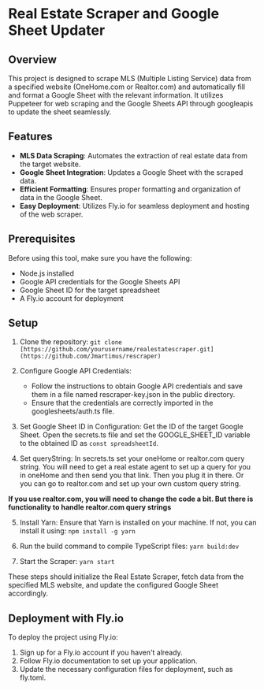 # Real Estate Scraper and Google Sheet Updater

## Overview

This project is designed to scrape MLS (Multiple Listing Service) data from a specified website (OneHome.com or Realtor.com) and automatically fill and format a Google Sheet with the relevant information. It utilizes Puppeteer for web scraping and the Google Sheets API through googleapis to update the sheet seamlessly.

## Features

- **MLS Data Scraping**: Automates the extraction of real estate data from the target website.
- **Google Sheet Integration**: Updates a Google Sheet with the scraped data.
- **Efficient Formatting**: Ensures proper formatting and organization of data in the Google Sheet.
- **Easy Deployment**: Utilizes Fly.io for seamless deployment and hosting of the web scraper.

## Prerequisites

Before using this tool, make sure you have the following:

- Node.js installed
- Google API credentials for the Google Sheets API
- Google Sheet ID for the target spreadsheet
- A Fly.io account for deployment

## Setup

1. Clone the repository:
   `git clone [https://github.com/yourusername/realestatescraper.git](https://github.com/Jmartimus/rescraper)`

2. Configure Google API Credentials:
   - Follow the instructions to obtain Google API credentials and save them in a file named rescraper-key.json in the public directory. 
   - Ensure that the credentials are correctly imported in the googlesheets/auth.ts file.

3. Set Google Sheet ID in Configuration: Get the ID of the target Google Sheet.
   Open the secrets.ts file and set the GOOGLE_SHEET_ID variable to the obtained ID as `const spreadsheetId`.
   
4. Set queryString: In secrets.ts set your oneHome or realtor.com query string.  You will need to get a real estate agent to set up a query for you in oneHome and then send you that link.  Then you plug it in there. Or you can go to realtor.com and set up your own custom query string. 

**If you use realtor.com, you will need to change the code a bit.  But there is functionality to handle realtor.com query strings**

5. Install Yarn: Ensure that Yarn is installed on your machine. If not, you can install it using:
   `npm install -g yarn`

6. Run the build command to compile TypeScript files: `yarn build:dev`

7. Start the Scraper: `yarn start`

These steps should initialize the Real Estate Scraper, fetch data from the specified MLS website, and update the configured Google Sheet accordingly.

## Deployment with Fly.io
To deploy the project using Fly.io:

1. Sign up for a Fly.io account if you haven't already.
2. Follow Fly.io documentation to set up your application.
3. Update the necessary configuration files for deployment, such as fly.toml.